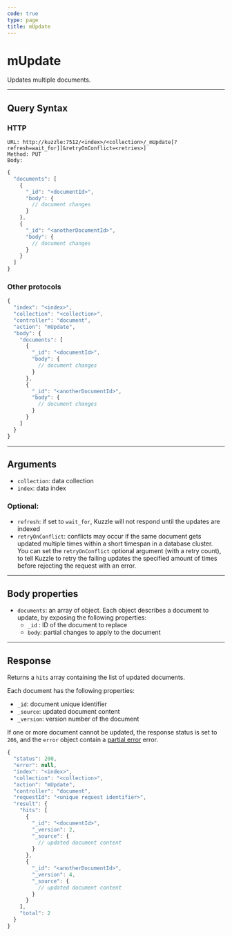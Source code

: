 ```yaml
---
code: true
type: page
title: mUpdate
---
```


# mUpdate

<SinceBadge version="1.0.0" />

Updates multiple documents.

---

## Query Syntax

### HTTP

```http
URL: http://kuzzle:7512/<index>/<collection>/_mUpdate[?refresh=wait_for][&retryOnConflict=<retries>]
Method: PUT
Body:
```

```js
{
  "documents": [
    {
      "_id": "<documentId>",
      "body": {
        // document changes
      }
    },
    {
      "_id": "<anotherDocumentId>",
      "body": {
        // document changes
      }
    }
  ]
}
```

### Other protocols

```js
{
  "index": "<index>",
  "collection": "<collection>",
  "controller": "document",
  "action": "mUpdate",
  "body": {
    "documents": [
      {
        "_id": "<documentId>",
        "body": {
          // document changes
        }
      },
      {
        "_id": "<anotherDocumentId>",
        "body": {
          // document changes
        }
      }
    ]
  }
}
```

---

## Arguments

- `collection`: data collection
- `index`: data index

### Optional:

- `refresh`: if set to `wait_for`, Kuzzle will not respond until the updates are indexed
- `retryOnConflict`: conflicts may occur if the same document gets updated multiple times within a short timespan in a database cluster. You can set the `retryOnConflict` optional argument (with a retry count), to tell Kuzzle to retry the failing updates the specified amount of times before rejecting the request with an error.

---

## Body properties

- `documents`: an array of object. Each object describes a document to update, by exposing the following properties:
  - `_id` : ID of the document to replace
  - `body`: partial changes to apply to the document

---

## Response

Returns a `hits` array containing the list of updated documents.

Each document has the following properties:

- `_id`: document unique identifier
- `_source`: updated document content
- `_version`: version number of the document

If one or more document cannot be updated, the response status is set to `206`, and the `error` object contain a [partial error](/core/1/api/essentials/errors/#partialerror) error.

```js
{
  "status": 200,
  "error": null,
  "index": "<index>",
  "collection": "<collection>",
  "action": "mUpdate",
  "controller": "document",
  "requestId": "<unique request identifier>",
  "result": {
    "hits": [
      {
        "_id": "<documentId>",
        "_version": 2,
        "_source": {
          // updated document content
        }
      },
      {
        "_id": "<anotherDocumentId>",
        "_version": 4,
        "_source": {
          // updated document content
        }
      }
    ],
    "total": 2
  }
}
```
